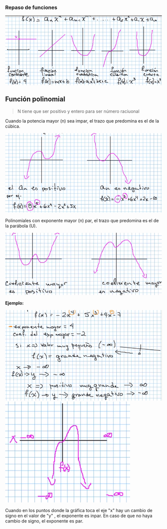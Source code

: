 ### Repaso de funciones

<img src="./img/2021-09-10-09-47.png">  

## Función polinomial

> N tiene que ser positivo y entero para ser número raciuonal

Cuando la potencia mayor (n) sea impar, el trazo que predomina es el de la cúbica.

<img src="./img/2021-09-10-09-54.png">  

Polinomiales con exponente mayor (n) par, el trazo que predomina es el de la parábola (U).

<img src="./img/2021-09-10-09-58.png">  

**Ejemplo:**

<img src="./img/2021-09-10-10-10.png">  

<img src="./img/2021-09-10-10-12.png">  

Cuando en los puntos donde la gráfica toca el eje "x" hay un cambio de signo en el valor de "y" , el exponente es inpar. En caso de que no haya cambio de signo, el exponente es par.
